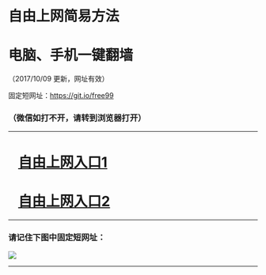 ﻿# 自由上网简易方法

# 电脑、手机一键翻墙

（2017/10/09 更新，网址有效）

固定短网址：https://git.io/free99

### （微信如打不开，请转到浏览器打开）


***





# &nbsp;&nbsp; <a href="http://ft512522383.fwq-tz-1001.info/fwqtz01.html?t=100900122640 " target="_blank">自由上网入口1</a>
# &nbsp;&nbsp; <a href="http://ft174963703.fwq-tz-1002.info/fwqtz02.html?t=100900112147 " target="_blank">自由上网入口2</a>
***

### 请记住下图中固定短网址：

<img src="https://s3-us-west-2.amazonaws.com/fwq-1001/yjfq-20170905okok.png" /> 


***


